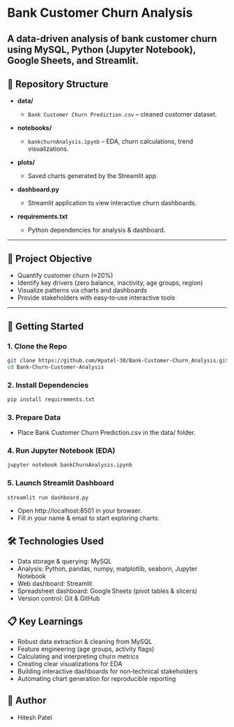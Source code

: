 # Bank Customer Churn Analysis

A data‐driven analysis of bank customer churn using MySQL, Python (Jupyter Notebook), Google Sheets, and Streamlit. 
---

## 📂 Repository Structure


- **data/**  
  - `Bank Customer Churn Prediction.csv` – cleaned customer dataset.  

- **notebooks/**  
  - `bankchurnAnalysis.ipynb` – EDA, churn calculations, trend visualizations.

- **plots/**  
  - Saved charts generated by the Streamlit app.

- **dashboard.py**  
  - Streamlit application to view interactive churn dashboards.

- **requirements.txt**  
  - Python dependencies for analysis & dashboard.

---

## 🎯 Project Objective

- Quantify customer churn (≈20%)  
- Identify key drivers (zero balance, inactivity, age groups, region)  
- Visualize patterns via charts and dashboards  
- Provide stakeholders with easy‑to‑use interactive tools

---

## 🚀 Getting Started

### 1. Clone the Repo
```bash
git clone https://github.com/Hpatel-30/Bank-Customer-Churn_Analysis.git
cd Bank-Churn-Customer-Analysis
```

### 2. Install Dependencies
```bash
pip install requirements.txt
```

### 3. Prepare Data
- Place Bank Customer Churn Prediction.csv in the data/ folder.

### 4. Run Jupyter Notebook (EDA)
```bash
jupyter notebook bankChurnAnalysis.ipynb
```

### 5. Launch Streamlit Dashboard
```bash
streamlit run dashboard.py
```

- Open http://localhost:8501 in your browser.
- Fill in your name & email to start exploring charts.

## 🛠 Technologies Used

- Data storage & querying: MySQL
- Analysis: Python, pandas, numpy, matplotlib, seaborn, Jupyter Notebook
- Web dashboard: Streamlit
- Spreadsheet dashboard: Google Sheets (pivot tables & slicers)
- Version control: Git & GitHub

 ## 📋 Key Learnings

 - Robust data extraction & cleaning from MySQL
 - Feature engineering (age groups, activity flags)
 - Calculating and interpreting churn metrics
 - Creating clear visualizations for EDA
 - Building interactive dashboards for non‑technical stakeholders
 - Automating chart generation for reproducible reporting

## 👤 Author
 
 - Hitesh Patel

